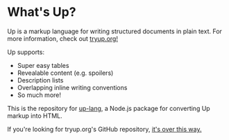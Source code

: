 What's Up?
==========

Up is a markup language for writing structured documents in plain text. For more information, check out [tryup.org!](https://tryup.org)

Up supports:

- Super easy tables
- Revealable content (e.g. spoilers)
- Description lists
- Overlapping inline writing conventions
- So much more!

This is the repository for [up-lang](https://www.npmjs.com/package/up-lang), a Node.js package for converting Up markup into HTML.

If you're looking for tryup.org's GitHub repository, [it's over this way.](https://github.com/start/tryup.org)
